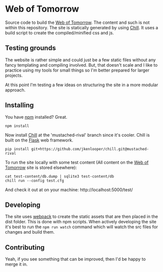 # Web of Tomorrow

Source code to build the [Web of Tomorrow](http://www.weboftomorrow.com).  The
content and such is not within this repository.  The site is statically
generated by using [Chill](https://github.com/jkenlooper/chill).  It uses
a build script to create the compiled/minified css and js.   


## Testing grounds

The website is rather simple and could just be a few static files without any
fancy templating and compiling involved.  But, that doesn't scale and I like to
practice using my tools for small things so I'm better prepared for larger
projects.  

At this point I'm testing a few ideas on structuring the site in a more modular
approach.

## Installing

You have [npm](https://www.npmjs.com/) installed?  Great.

    npm install 

Now install [Chill](https://github.com/jkenlooper/chill) at the
'mustached-rival' branch since it's cooler.  Chill is built on the
[Flask](http://flask.pocoo.org/) web framework. 

    pip install git+https://github.com/jkenlooper/chill.git@mustached-rival


To run the site locally with some test content (All content on the
[Web of Tomorrow](http://www.weboftomorrow.com) site is stored elsewhere):

    cat test-content/db.dump | sqlite3 test-content/db
    chill run --config test.cfg

And check it out at on your machine: http://localhost:5000/test/

## Developing

The site uses [webpack](https://webpack.github.io/) to create the static assets
that are then placed in the dist folder.  This is done with npm scripts.  When
actively developing the site it's best to run the `npm run watch` command which
will watch the src files for changes and build them.


## Contributing

Yeah, if you see something that can be improved, then I'd be happy to merge it
in.  
